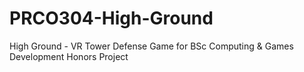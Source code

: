 # PRCO304-High-Ground
High Ground - VR Tower Defense Game for BSc Computing &amp; Games Development Honors Project
